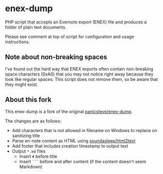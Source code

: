 enex-dump
=========

PHP script that accepts an Evernote export (ENEX) file and produces a folder of plain text documents.

Please see comment at top of script for configuration and usage instructions.

Note about non-breaking spaces
------------------------------

I've found out the hard way that ENEX exports often contain non-breaking space characters (0xA0) that you may not notice right away because they look like regular spaces.  This script does not remove them, so be aware that they might exist.

About this fork
---------------

This enex-dump is a fork of the original [panicsteve/enex-dump](https://github.com/panicsteve/enex-dump).

The changes are as follows:
* Add characters that is not allowed in filename on Windows to replace on sanitizing title
* Parse en-note content as HTML using [soundasleep/html2text](https://github.com/soundasleep/html2text)
* Add footer that includes creation timestamp to output text
* Output `*.md` files
    + Insert `#` before title
    + Insert <code>```</code> before and after content (if the content doesn't seem Markdown)